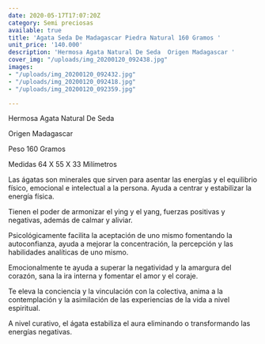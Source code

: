 ```yaml
---
date: 2020-05-17T17:07:20Z
category: Semi preciosas
available: true
title: 'Agata Seda De Madagascar Piedra Natural 160 Gramos '
unit_price: '140.000'
description: 'Hermosa Agata Natural De Seda  Origen Madagascar '
cover_img: "/uploads/img_20200120_092438.jpg"
images:
- "/uploads/img_20200120_092432.jpg"
- "/uploads/img_20200120_092418.jpg"
- "/uploads/img_20200120_092359.jpg"

---
```

Hermosa Agata Natural De Seda 

Origen Madagascar 

Peso 160 Gramos 

Medidas 64 X 55 X 33 Milímetros 

Las ágatas son minerales que sirven para asentar las energías y el equilibrio físico, emocional e intelectual a la persona. Ayuda a centrar y estabilizar la energía física.

Tienen el poder de armonizar el ying y el yang, fuerzas positivas y negativas, además de calmar y aliviar.

Psicológicamente facilita la aceptación de uno mismo fomentando la autoconfianza, ayuda a mejorar la concentración, la percepción y las habilidades analíticas de uno mismo.

Emocionalmente te ayuda a superar la negatividad y la amargura del corazón, sana la ira interna y fomentar el amor y el coraje.

Te eleva la conciencia y la vinculación con la colectiva, anima a la contemplación y la asimilación de las experiencias de la vida a nivel espiritual.

A nivel curativo, el ágata estabiliza el aura eliminando o transformando las energías negativas.